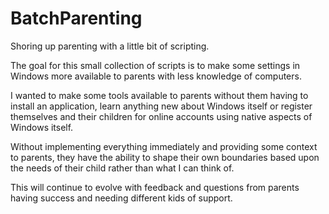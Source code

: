 # BatchParenting
Shoring up parenting with a little bit of scripting.

The goal for this small collection of scripts is to make some settings in Windows more available to parents with less knowledge of computers.

I wanted to make some tools available to parents without them having to install an application, learn anything new about Windows itself
or register themselves and their children for online accounts using native aspects of Windows itself.

Without implementing everything immediately and providing some context to parents, they have the ability to shape their own boundaries
based upon the needs of their child rather than what I can think of.

This will continue to evolve with feedback and questions from parents having success and needing different kids of support.
